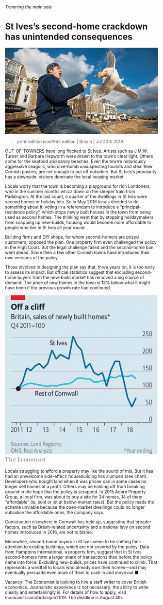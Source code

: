 ###### Trimming the main sale

# St Ives’s second-home crackdown has unintended consequences 

![image](images/20190720_BRP001_0.jpg) 

> print-edition iconPrint edition | Britain | Jul 20th 2019 

OUT-OF-TOWNERS have long flocked to St Ives. Artists such as J.M.W. Turner and Barbara Hepworth were drawn to the town’s clear light. Others come for the seafood and sandy beaches. Even the town’s notoriously aggressive seagulls, who dive-bomb unsuspecting tourists and steal their Cornish pasties, are not enough to put off outsiders. But St Ives’s popularity has a downside: visitors dominate the local housing market. 

Locals worry that the town is becoming a playground for rich Londoners, who in the summer months whizz down on the sleeper train from Paddington. At the last count, a quarter of the dwellings in St Ives were second homes or holiday lets. So in May 2016 locals decided to do something about it, voting in a referendum to introduce a “principal-residence policy”, which stops newly built houses in the town from being used as second homes. The thinking went that by stopping holidaymakers from snapping up new-builds, housing would become more affordable to people who live in St Ives all year round. 

Building firms and DIY shops, for whom second-homers are prized customers, opposed the plan. One property firm even challenged the policy in the High Court. But the legal challenge failed and the second-home ban went ahead. Since then a few other Cornish towns have introduced their own versions of the policy. 

Those involved in designing the plan say that, three years on, it is too early to assess its impact. But official statistics suggest that excluding second-home buyers from the new-build market has removed a big source of demand. The price of new homes in the town is 13% below what it might have been if the previous growth rate had continued. 

![image](images/20190720_BRC351.png) 

Locals struggling to afford a property may like the sound of this. But it has had an unwelcome side-effect: housebuilding has slumped (see chart). Developers who bought land when it was pricier can in some cases no longer sell homes at a profit. Others may be holding off from breaking ground in the hope that the policy is scrapped. In 2015 Acorn Property Group, a local firm, was about to buy a site for 34 homes, 14 of them “affordable” (ie, sold or let at below-market rates). But the policy made the scheme unviable because the open-market dwellings could no longer subsidise the affordable ones, the company says. 

Construction elsewhere in Cornwall has held up, suggesting that broader factors, such as Brexit-related uncertainty and a national levy on second homes introduced in 2016, are not to blame. 

Meanwhile, second-home buyers in St Ives seem to be shifting their attention to existing buildings, which are not covered by the policy. Data from Hamptons International, a property firm, suggest that in St Ives second-homers form a larger share of transactions than before the policy came into force. Excluding new-builds, prices have continued to climb. That represents a windfall to locals who already own their homes—and may eventually persuade even more of them to cash in and move out.■ 

Vacancy: The Economist is looking to hire a staff writer to cover British economics. Journalistic experience is not necessary; the ability to write clearly and entertainingly is. For details of how to apply, visit economist.com/britainjob2019. The deadline is August 4th. 

